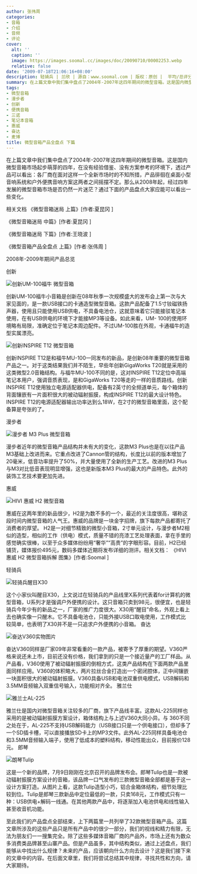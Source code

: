```yaml
---
author: 张伟周
categories:
- 音箱
- 介绍
- 音频
- 评论
cover:
  alt: ''
  caption: ''
  image: https://images.soomal.cc/images/doc/20090710/00002253.webp
  relative: false
date: '2009-07-18T21:06:16+08:00'
description: 轻骑兵 | 兰欣 | 源自：www.soomal.com | 版权：原创 |  平均/总评分：09.57/67
summary: 在上篇文章中我们集中盘点了2004年-2007年这四年期间的微型音箱。这是国内微型音箱市场起步萌芽的四年，在没有经验借鉴、没有方案参考的环境下，透过产品可以看出：各厂商在面对这样一个全新市场时的不知所措，产品徘徊在桌面小型音响系统和户外便携音响方案这两者之间摇摆不定。那么从2008年起，经过四年发展的微型音箱市场是否仍然一片迷茫？通过下面的产品盘点大家应能可以看出一些变化
tags:
- 微型音箱
- 漫步者
- 创新
- 便携音箱
- 三诺
- 笔记本音箱
- 惠威
- 奋达
- 麦博
title: 微型音箱产品全盘点 下篇
---
```


在上篇文章中我们集中盘点了2004年-2007年这四年期间的微型音箱。这是国内微型音箱市场起步萌芽的四年，在没有经验借鉴、没有方案参考的环境下，透过产品可以看出：各厂商在面对这样一个全新市场时的不知所措，产品徘徊在桌面小型音响系统和户外便携音响方案这两者之间摇摆不定。那么从2008年起，经过四年发展的微型音箱市场是否仍然一片迷茫？通过下面的产品盘点大家应能可以看出一些变化。

相关文档
《微型音箱迷局 上篇》[作者:夏昆冈 ]

《微型音箱迷局 中篇》[作者:夏昆冈 ]
 
《微型音箱迷局 下篇》[作者:王晓波 ]
 
《微型音箱产品全盘点 上篇》[作者:张伟周 ]



2008年-2009年期间产品总览

创新

![创新UM-100福牛 微型音箱](https://images.soomal.cc/images/doc/20090718/00002345.webp)





创新UM-100福牛小音箱是创新在08年秋季一次规模盛大的发布会上第一次与大家见面的，是一款USB接口的卡通造型微型音箱。这款产品配备了1.5寸钕磁铁扬声器，使用且只能使用USB供电，不具备电池仓，这就意味着它只能接驳笔记本使用，在有USB供电的环境下才能接MP3等设备。如此来看，UM- 100的使用环境略有局限，准确定位于笔记本周边配件。不过UM-100胜在外观，卡通福牛的造型实属漂亮。

![创新INSPIRE T12 微型音箱](https://images.soomal.cc/images/doc/20090718/00002346.webp)





创新INSPIRE T12是和福牛MU-100一同发布的新品，是创新08年重要的微型音箱产品之一。对于这类结果我们并不陌生，早些年创新GigaWorks T20就是采用的这类微型2.0音箱结构。与福牛MU-100不同的是，这对INSPIRE T12定位中高端笔记本用户，强调音质表现，是和GigaWorks T20等走的一样的音质路线。创新INSPIRE T12使用独立电源适配器供电，配备有2英寸的全频道单元，每个箱体的背面镶嵌有一片面积很大的被动辐射振膜，构成INSPIRE T12的最大设计特色。INSPIRE T12的电源适配器输出功率达到么18W，在2寸的微型音箱里面，这个配备算是夸张的了。

漫步者

![漫步者 M3 Plus 微型音箱](https://images.soomal.cc/images/doc/20090708/00002247.webp)





漫步者近年的微型音箱产品结构并未有大的变化，这款M3 Plus也是在以往产品M3基础上改进而来。它重点改进了Cannon管的结构，长度比以前的版本增加了20毫米，低音功率提升了50%，并大量使用了全新的生产工艺。改进的M3 Plus与M3对比低音表现明显增强，这也是新版本M3 Plus的最大的产品特色。此外的装饰工艺技术要更加先进。

惠威

![HIVI 惠威 H2 微型音箱](https://images.soomal.cc/images/doc/20090714/00002291.webp)





惠威在这两年里的新品很少，H2是为数不多的一个，最近的关注度很高，堪称这段时间内微型音箱的人气王。惠威的品牌是一块金字招牌，旗下每款产品都寄托了消费者的厚望。 H2是一对细节精致的微型小音箱，2寸单元设计，与漫步者M2相似的造型，相似的工作（供电）模式，质量不错的亮漆工艺处理表面，拿在手里的感觉确实很棒，以至于众多媒体纷纷用“奢华”“高贵”的字眼形容。目前，H2已经铺货，媒体报价495元，数码多媒体近期将发布详细的测评。相关文档： 《HIVI 惠威 H2 微型音箱拆解 图集》[作者:Soomal ]

轻骑兵

![轻骑兵醒目X30](https://images.soomal.cc/images/doc/20090710/00002258.webp)





这个小家伙叫醒目X30，上文说过在轻骑兵的产品线里X系列代表着for计算机的微型音箱，U系列才是强调户外便携的设计。这只音箱只卖到98元，很便宜，也是轻骑兵今年少有的新品之一，厂家的推广力度很大。X30用“醒目”命名，外观上看上去也确实像一只醒木。它不具备电池仓，只能外接USB口取电使用，工作模式比较简单，也表明了X30并不是一只追求户外便携的小音箱。
奋达

![奋达V360实物图片](https://images.soomal.cc/images/doc/20090710/00002253.webp)





奋达V360同样是厂家09年非常看重的一款产品，被寄予了厚重的期望。V360严格来说还未上市，目前还没有价格，我们拿到的只是一个接近量产的工厂样品。从产品看，V360使用了被动辐射振膜的倒相方式，这类产品结构在下面两款产品里面同样应用。V360的体积略大，两片拉丝合金打造出一个密闭腔体，正中间镶嵌一块面积很大的被动辐射振膜。V360具备USB和电池双重供电模式，USB解码和3.5MM音频输入双重信号输入，功能相对齐全。
雅兰仕

![雅兰士AL-225](https://images.soomal.cc/images/doc/20090710/00002260.webp)





雅兰仕是国内对微型音箱关注较多的厂商，旗下产品线丰富。这款AL-225同样也采用的是被动辐射振膜方案设计，箱体结构上与上述V360大同小异。与 360不同之处在于，AL-225不支持USB解码能力（USB接口只是一个供电接口），但却多了一个SD插卡槽，可以直接播放SD卡上的MP3文件。此外AL-225同样具备电池仓和3.5MM音频输入端子，使用了低成本的塑料结构，移动性能出众，目前报价128元。
郎琴

![朗琴Tulip](https://images.soomal.cc/images/doc/20090710/00002257.webp)





这是一个新的品牌，7月9日刚刚在北京召开的品牌发布会。郎琴Tulip也是一款被动辐射振膜方案设计的音箱，该品牌一口气发布的三款微型音箱全部都是基于这一设计方案打造。从图片上看，这款Tulip造型小巧，铝合金箱体结构，细节处理比较到位。Tulip是郎琴三款新品中定位最低的一款，只卖168元，工作模式只有一种：USB供电+解码一线通。在其他两款产品中，将逐渐加入电池供电和线性输入甚至收音机功能。

至此我们的产品盘点全部结束，上下两篇里一共列举了32款微型音箱产品。这篇文章所涉及的这些产品只是所有产品中的很少一部分，我们的视线和精力有限，无法为朋友们一一搜集完全。除了这些多媒体音箱厂商的产品外，市场上还有为数众多消费类品牌甚至山寨产品。但是产品虽多，其中结构类似，通过上述盘点，我们能够从中找出什么规律？未来的产品，应该朝向什么方向去设计？这是我们接下来的文章中的内容。在后面文章里，我们将尝试总结其中规律，寻找共性和方向，请大家期待。